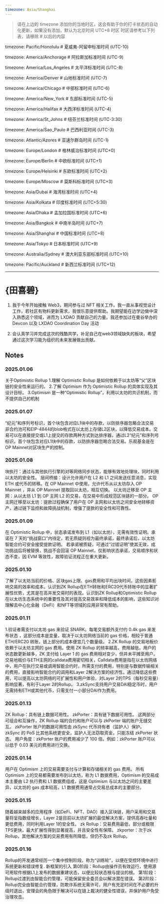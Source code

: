 ```yaml
---
timezone: Asia/Shanghai
---
```


> 请在上边的 timezone 添加你的当地时区，这会有助于你的打卡状态的自动化更新，如果没有添加，默认为北京时间 UTC+8 时区
> 时区请参考以下列表，请移除 # 以后的内容

timezone: Pacific/Honolulu # 夏威夷-阿留申标准时间 (UTC-10)

timezone: America/Anchorage # 阿拉斯加标准时间 (UTC-9)

timezone: America/Los_Angeles # 太平洋标准时间 (UTC-8)

timezone: America/Denver # 山地标准时间 (UTC-7)

timezone: America/Chicago # 中部标准时间 (UTC-6)

timezone: America/New_York # 东部标准时间 (UTC-5)

timezone: America/Halifax # 大西洋标准时间 (UTC-4)

timezone: America/St_Johns # 纽芬兰标准时间 (UTC-3:30)

timezone: America/Sao_Paulo # 巴西利亚时间 (UTC-3)

timezone: Atlantic/Azores # 亚速尔群岛时间 (UTC-1)

timezone: Europe/London # 格林威治标准时间 (UTC+0)

timezone: Europe/Berlin # 中欧标准时间 (UTC+1)

timezone: Europe/Helsinki # 东欧标准时间 (UTC+2)

timezone: Europe/Moscow # 莫斯科标准时间 (UTC+3)

timezone: Asia/Dubai # 海湾标准时间 (UTC+4)

timezone: Asia/Kolkata # 印度标准时间 (UTC+5:30)

timezone: Asia/Dhaka # 孟加拉国标准时间 (UTC+6)

timezone: Asia/Bangkok # 中南半岛时间 (UTC+7)

timezone: Asia/Shanghai # 中国标准时间 (UTC+8)

timezone: Asia/Tokyo # 日本标准时间 (UTC+9)

timezone: Australia/Sydney # 澳大利亚东部标准时间 (UTC+10)

timezone: Pacific/Auckland # 新西兰标准时间 (UTC+12)

---

# {田喜碧}

1. 我于今年开始接触 Web3，期间参与过 NFT 相关工作。我一直从事视觉设计工作，若社区有物料更新需求，我很乐意提供帮助。我期望能在边学边做中深入熟悉这个领域，进而为 LXDAO 贡献自己的力量。我还参加过在曼谷举办的 Devcon 以及 LXDAO Coordination Day 活动

2. 会认真学习并完成这次的残酷共学，补足自己在web3领域缺失的板块，希望通过这次学习能为组织的未来发展做出贡献。

## Notes

<!-- Content_START -->

### 2025.01.06

关于Optimistic Rollup 
1.理解 Optimistic Rollup 是如何依赖于以太坊等“父”区块链的安全性来运行的。
2.了解 Optimism 作为 Optimistic Rollup 的具体实现及其设计目标。
3.Optimism 是一种“Optimistic Rollup”，利用以太坊的共识机制，而不提供自己的机制

### 2025.01.07
“纪元”和序列号标识，首个块包含对应L1块中的存款，以防排序器忽略合法交易
非合约池可和EIP-4844的blob格式在以太坊上存储L2区块，以降低交易成本。交易可以在直接提交或L1上提交的存款两种方式到达排序器，通过L2“纪元”和序列号标识，首个块包含对应L1块中的存款，以防排序器忽略合法交易。乐观基金是在OP Mainnet对区块生产的控制。

### 2025.01.08
块执行：通过与其他执行引擎的对等网络同步状态，能够有效地处理块，同时利用以太坊的安全性。
层间桥接：设计允许用户在 L2 和 L1 之间发送任意消息，实现 ETH 或代币的转移。在 OP Mainnet 中使用，允许代币从以太坊存入 OP Mainnet ，并从 OP Mainnet 提取回以太坊，相互切换。
以太坊迁移至 OP 主网：从以太坊 L1 到 OP 主网 L2 的交易，在交易中形成规范区块链的一部分。
OP 主网迁移至以太坊：提款过程确保了用户在 OP 主网和以太坊之间安全地转移资产，通过链下监控和故障挑战机制，增强了提款的安全性和可靠性。

### 2025.01.09
在 Optimistic Rollup 中，状态承诺发布到 L1（如以太坊），无需有效性证明。承诺在 7 天的“挑战窗口”内待定，若无质疑则视为最终承诺，最终承诺后，以太坊智能合约可安全接受提款证明。
若承诺被质疑，可通过“过错证明”使其无效，成功挑战后将被替换，挑战不会回滚 OP Mainnet，仅影响状态承诺，交易顺序和状态不变，因 EVM 等效性，故障验证流程正在重大更新。

### 2025.01.10
了解了以太坊当前的价格、区块gas上限、gas费用和平均出块时间，这些因素影响交易的效率和成本。认识到ZK Rollup在ETH转账和ERC20代币转账中的显著扩展性优势，尤其是在高并发交易时的表现。认识到ZK Rollup和Optimistic Rollup在以太坊生态系统中的重要性及其对提高交易效率和降低成本的影响，这些知识对理解去中心化金融（DeFi）和NFT等领域的应用非常有帮助。

### 2025.01.11
1.验证者需支付以太坊 gas 来验证 SNARK。每笔交易额外支付约 0.4k gas 来发布状态 ，这部分成本是变量，取决于以太坊网络当前的 gas 价格，相较于普通 ETH/ERC20 转账，链上部分的成本便宜几个数量级。
2.ZK Rollup 的交易地板价依赖于以太坊主网的 gas 费用。使用 ZK Rollup 的频率越高，费用越低，用户的状态数更新越多，ZK 支付给 Layer 1 的 gas 费用相对变少，但并未平摊至用户。
交易地板价与ETH主网的calldata费用密切相关，Calldata费用是指在以太坊网络中，用户在执行交易或调用智能合约时，所需支付的费用，特别是与数据传输相关的费用，直接影响智能合约的调用和Layer 2解决方案的经济性。通过降低这些费用，可以提高以太坊网络的可扩展性和用户体验，对Layer 2的TPS（每秒交易量）影响显著，有利于Layer 2的Rollup。
3.zkSync支持用户交易DAI稳定币时，用户无需持有ETH或其他代币，只需支付一小部分DAI作为费用。

### 2025.01.13
ZK Rollup：具有链上数据可用性。
zkPorter：具有链下数据可用性。
这两部分可组合和互操作，ZK Rollup 端的合约和账户可以与 zkPorter 端的账户无缝交互。
zkPorter 账户的数据可用性由 zkSync 代币持有者（监护人）保护。zkSync 的 PoS 比其他系统更安全，监护人无法窃取资金，只能冻结 zkPorter 状态。
用户角度：zkPorter 账户的费用减少了 100 倍。例如：zkPorter 账户可以以低于 0.03 美元的费用进行交换。

### 2025.01.14
用户在 Optimism 上的交易需要支付与计算和存储相关的 gas 费用。
所有 Optimism 上的交易都需要发布到以太坊，称为 L1 数据费用，Optimism 的交易成本主要由 L2 执行费和 L1 数据费组成，这是 Optimism 与以太坊之间的主要差异，以太坊的 gas 成本较高，L1 数据费用通常占交易总成本的主要部分。

### 2025.01.15
随着越来越多的应用程序（如DeFi、NFT、DAO）接入区块链，用户采用和交易量将呈指数级增长，Layer 2是目前以太坊扩展的最佳解决方案，提供高吞吐量和更低费用，同时利用Layer 1的安全性。
zk Rollup：交易费用最低，部分或极限TPS更快，最大扩展性得到显著提高，并且安全性有保障。
zkporter：次于zk Rollup，其他解决方案的交易费用有所降低，但仍不及zk Rollup。

### 2025.01.16
Rollup的开发通常经历一个集中控制阶段，称为“训练轮”，以便在受控环境中进行系统更新和错误修复.
新框架的引入
第0阶段：Rollup由操作员有效运行，使用源可用软件根据L1上发布的数据重建状态，以便比较状态根与提议的根。
第1阶段：Rollup过渡到由智能合约管理，可能保留安全委员会以解决潜在错误。
第2阶段：Rollup完全由智能合约管理，防欺诈系统无需许可，用户有充足时间在不必要的升级时退出，安理会的角色限于解决可以在链上裁决的健全性错误，并保护用户免受治理攻击。
<!-- Content_END -->
